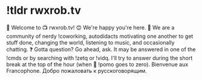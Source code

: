 # !tldr rwxrob.tv

👋 Welcome to 📺 rwxrob.tv! 😊 We're happy you're here. 🤔 We are a community of nerdy !coworking,  autodidacts motivating one another to get stuff done, changing the world, listening to music, and occasionally chatting. ❓ Gotta question? Go ahead, ask. It may be answered in one of the !cmds or by searching with !zetq or !vidq. I'll try to answer during the short break at the top of the hour (when 🍅 !pomo goes to zero). Bienvenue aux Francophone. Добро пожаловать к русскоговорящим.
